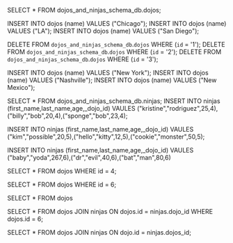 <!-- Create 3 new dojos -->
SELECT * FROM dojos_and_ninjas_schema_db.dojos;

INSERT INTO dojos (name) VALUES ("Chicago");
INSERT INTO dojos (name) VALUES ("LA");
INSERT INTO dojos (name) VALUES ("San Diego");

<!-- Delete the dojos you just created -->
DELETE FROM `dojos_and_ninjas_schema_db`.`dojos` WHERE (`id` = '1');
DELETE FROM `dojos_and_ninjas_schema_db`.`dojos` WHERE (`id` = '2');
DELETE FROM `dojos_and_ninjas_schema_db`.`dojos` WHERE (`id` = '3');

<!-- Create 3 more dojos -->
INSERT INTO dojos (name) VALUES ("New York");
INSERT INTO dojos (name) VALUES ("Nashville");
INSERT INTO dojos (name) VALUES ("New Mexico");

<!-- Create 3 ninjas that belong to the first dojo -->
SELECT * FROM dojos_and_ninjas_schema_db.ninjas;
INSERT INTO ninjas (first_name,last_name,age,_dojo_id) VAULES ("kristine","rodriguez",25,4),("billy","bob",20,4),("sponge","bob",23,4);

<!-- Create 3 ninjas that belong to the second dojo -->
INSERT INTO ninjas (first_name,last_name,age,_dojo_id) VAULES ("kim","possible",20,5),("hello","kitty",12,5),("cookie","monster",50,5);

<!-- Create 3 ninjas that belong to the thrid dojo -->
INSERT INTO ninjas (first_name,last_name,age,_dojo_id) VAULES ("baby","yoda",267,6),("dr","evil",40,6),("bat","man",80,6)

<!-- Retrieve all the ninjas from the first dojo -->
SELECT * FROM dojos WHERE id = 4;

<!-- Retrieve all the ninjas from the last dojo -->
SELECT * FROM dojos WHERE id = 6;

<!-- Retrieve the last ninja's dojo -->
SELECT * FROM dojos

<!-- Use a JOIN to retrieve the ninja with id 6 as well as the data from its dojo. Be sure to do this in one query using a join statement.-->
SELECT * FROM dojos
JOIN ninjas ON dojos.id = ninjas.dojo_id WHERE dojos.id = 6;

<!-- Use a JOIN to retrieve all the ninjas as well as that ninja's dojo, note, you will see repeated data on dojos as a dojo can have many ninjas! -->
SELECT * FROM dojos
JOIN ninjas ON dojo.id = ninjas.dojos_id;